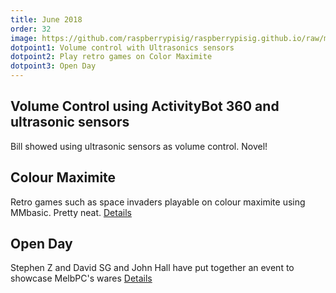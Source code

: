 ```yaml
---
title: June 2018
order: 32
image: https://github.com/raspberrypisig/raspberrypisig.github.io/raw/master/assets/images/colormaximite.jpg
dotpoint1: Volume control with Ultrasonics sensors
dotpoint2: Play retro games on Color Maximite
dotpoint3: Open Day
---
```


## Volume Control using ActivityBot 360 and ultrasonic sensors
Bill showed using ultrasonic sensors as volume control. Novel!

## Colour Maximite
Retro games such as space invaders playable on colour maximite using MMbasic. Pretty neat. [Details](http://geoffg.net/MaximiteDesign.html)

## Open Day
Stephen Z and David SG and John Hall have put together an event to showcase MelbPC's wares [Details](https://melcc.org.au/open-day-2018)
